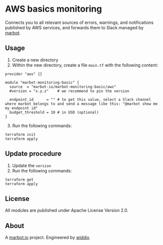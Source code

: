 # AWS basics monitoring

Connects you to all relevant sources of errors, warnings, and notifications published by AWS services, and forwards them to Slack managed by [marbot](https://marbot.io/).

## Usage

1. Create a new directory
2. Within the new directory, create a file `main.tf` with the following content:
```
provider "aws" {}

module "marbot-monitoring-basic" {
  source  = "marbot-io/marbot-monitoring-basic/aws"
  #version = "x.y.z"    # we recommend to pin the version

  endpoint_id      = "" # to get this value, select a Slack channel where marbot belongs to and send a message like this: "@marbot show me my endpoint id"
  budget_threshold = 10 # in USD (optional)
}
```
3. Run the following commands:
```
terraform init
terraform apply
```

## Update procedure

1. Update the `version`
2. Run the following commands:
```
terraform get
terraform apply
```

## License
All modules are published under Apache License Version 2.0.

## About
A [marbot.io](https://marbot.io/) project. Engineered by [widdix](https://widdix.net).
